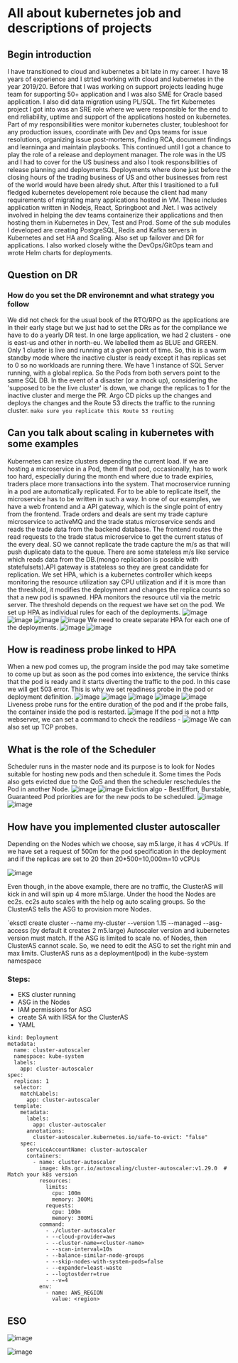 # All about kubernetes job and descriptions of projects

## Begin introduction
I have transitioned to cloud and kubernetes a bit late in my career. I have 18 years of experience and I strted working with cloud and kubernetes in the year 2019/20.
Before that I was working on support projects leading huge team for supporting 50+ application and I was also SME for Oracle based application. I also did data migration using PL/SQL.
The firt Kubernetes project I got into was an SRE role where we were responsible for the end to end reliability, uptime and support of the applications hosted on kubernetes.
Part of my responsibilities were monitor kubernetes cluster, toubleshoot for any production issues, coordinate with Dev and Ops teams for issue resolutions, organizing issue post-mortems, finding RCA, document findings and learninga and maintain playbooks.
This continued until I got a chance to play the role of a release and deployment manager. The role was in the US and I had to cover for the US business and also I took responsibilities of release planning and deployments.
Deployments where done just before the closing hours of the trading business of US and other businesses from rest of the world would have been alredy shut.
After this I trasitioned to a full fledged kubernetes developement role because the client had many requirements of migrating many applications hosted in VM.
These includes application written in Nodejs, React, Springboot and .Net. I was actively involved in helping the dev teams containerize their applications and then hosting them in Kubernetes in Dev, Test and Prod.
Some of the sub modules I developed are creating PostgreSQL, Redis and Kafka servers in Kubernetes and set HA and Scaling. Also set up failover and DR for applications.
I also worked closely withe the DevOps/GitOps team and wrote Helm charts for deployments.

## Question on DR
### How do you set the DR environemnt and what strategy you follow
We did not check for the usual book of the RTO/RPO as the applications are in their early stage but we just had to set the DRs as for the compliance we have to do a yearly DR test.
In one large application, we had 2 clusters - one is east-us and other in north-eu. We labelled them as BLUE and GREEN.
Only 1 cluster is live and running at a given point of time. So, this is a warm standby mode where the inactive cluster is ready except it has replicas set to 0 so no workloads are running there.
We have 1 instance of SQL Server running, with a global replica. So the Pods from both servers point to the same SQL DB.
In the event of a disaster (or a mock up), considering the 'supposed to be the live cluster' is down, we change the replicas to 1 for the inactive cluster and merge the PR. Argo CD picks up the changes and deploys the changes and the Route 53 directs the traffic to the running cluster. `make sure you replicate this Route 53 routing`

## Can you talk about scaling in kubernetes with some examples
Kubernetes can resize clusters depending the current load. If we are hosting a microservice in a Pod, them if that pod, occasionally, has to work too hard, especially during the month end where due to trade expiries, traders place more transactions into the system. That mocroservice running in a pod are automatically replicated. For to be able to replicate itself, the microservice has to be written in such a way. In one of our examples, we have a web frontend and a API gateway, which is the single point of entry from the frontend. Trade orders and deals are sent my trade capture microservice to activeMQ and the trade status microservice sends and reads the trade data from the backend database. The frontend routes the read requests to the trade status microservice to get the current status of the every deal. SO we cannot replicate the trade capture the m/s as that will push duplicate data to the queue. There are some stateless m/s like service which reads data from the DB.(mongo replication is possible with statefulsets).API gateway is stateless so they are great candidate for replication. We set HPA, which is a kubernetes controller which keeps monitoring the resource utilization say CPU utilization and if it is more than the threshold, it modifies the deployment and changes the replica counts so that a new pod is spawned. HPA monitors the resource util via the metric server. The threshold depends on the request we have set on the pod. We set up HPA as individual rules for each of the deployments.
![image](https://github.com/user-attachments/assets/ad28ffe0-0d9f-4356-abc0-d867d3b2c001)
![image](https://github.com/user-attachments/assets/f8fccc14-bb90-41ef-9259-180d06bcd6e0)
![image](https://github.com/user-attachments/assets/0bf65b5f-2f45-4fda-966d-a5fb28f02b5e)
![image](https://github.com/user-attachments/assets/45b7405d-a00f-4e90-86e3-dad024be3f76)
We need to create separate HPA for each one of the deployments.
![image](https://github.com/user-attachments/assets/721e8d6e-ee68-43ec-99fb-f40ad1c9626a)
![image](https://github.com/user-attachments/assets/0900def0-9315-4fac-b47a-31f013388046)

## How is readiness probe linked to HPA
When a new pod comes up, the program inside the pod may take sometime to come up but as soon as the pod comes into exixtence, the service thinks that the pod is ready and it starts diverting the traffic to the pod. In this case we will get 503 error. This is why we set readiness probe in the pod or deployment definition.
![image](https://github.com/user-attachments/assets/fbb535da-4f27-44ef-99af-eed074aecfb9)
![image](https://github.com/user-attachments/assets/a22c450b-f95d-4816-97e7-49b6862d2fd4)
![image](https://github.com/user-attachments/assets/180f2e4e-218c-4bf5-8bf7-251189af66d6)
![image](https://github.com/user-attachments/assets/e3876ce6-43d3-4a0e-9b76-2e0279f20d4f)
![image](https://github.com/user-attachments/assets/b2a24880-e5ec-4168-a950-b6dc692b66de)
Liveness probe runs for the entire duration of the pod and if the probe fails, the container inside the pod is restarted.
![image](https://github.com/user-attachments/assets/c13fe073-2ade-47e7-a20c-79030f493a3f)
If the pod is not a http webserver, we can set a command to check the readiless -
![image](https://github.com/user-attachments/assets/ac0eb97e-3404-42f6-bc34-3294ec27b873)
We can also set up TCP probes.

## What is the role of the Scheduler
Scheduler runs in the master node and its purpose is to look for Nodes suitable for hosting new pods and then schedule it. Some times the Pods also gets evicted due to the QoS and then the scheduler reschedules the Pod in another Node.
![image](https://github.com/user-attachments/assets/8f3c0f22-d270-471b-8522-f97bd9b25ee9)
![image](https://github.com/user-attachments/assets/d4519b56-8093-4112-bbf7-ba000b66b0e9)
Eviction algo - BestEffort, Burstable, Guaranteed
Pod priorities are for the new pods to be scheduled.
![image](https://github.com/user-attachments/assets/34d5495e-c150-46ee-a64c-e5c048ad21dd)
![image](https://github.com/user-attachments/assets/4b493960-8fde-4437-a079-e3021355352f)

## How have you implemented cluster autoscaller
Depending on the Nodes which we choose, say m5.large, it has 4 vCPUs. If we have set a request of 500m for the pod specification in the deployment and if the replicas are set to 20 then 20*500=10,000m=10 vCPUs

![image](https://github.com/user-attachments/assets/d809cdfe-3433-49eb-a101-311a9947f787)

Even though, in the above example, there are no traffic, the ClusterAS will kick in and will spin up 4 more m5.large.
Under the hood the Nodes are ec2s. ec2s auto scales with the help og auto scaling groups. So the ClusterAS tells the ASG to provision more Nodes.

`eksctl create cluster --name my-cluster --version 1.15 --managed --asg-access (by default it creates 2 m5.large)
Autoscaler version and kubernetes version must match.
If the ASG is limited to scale no. of Nodes, then ClusterAS cannot scale. So, we need to edit the ASG to set the right min and max limits.
ClusterAS runs as a deployment(pod) in the kube-system namespace

### Steps:
- EKS cluster running
- ASG in the Nodes
- IAM permissions for ASG
- create SA with IRSA for the ClusterAS
- YAML
```apiVersion: apps/v1
kind: Deployment
metadata:
  name: cluster-autoscaler
  namespace: kube-system
  labels:
    app: cluster-autoscaler
spec:
  replicas: 1
  selector:
    matchLabels:
      app: cluster-autoscaler
  template:
    metadata:
      labels:
        app: cluster-autoscaler
      annotations:
        cluster-autoscaler.kubernetes.io/safe-to-evict: "false"
    spec:
      serviceAccountName: cluster-autoscaler
      containers:
        - name: cluster-autoscaler
          image: k8s.gcr.io/autoscaling/cluster-autoscaler:v1.29.0  # Match your k8s version
          resources:
            limits:
              cpu: 100m
              memory: 300Mi
            requests:
              cpu: 100m
              memory: 300Mi
          command:
            - ./cluster-autoscaler
            - --cloud-provider=aws
            - --cluster-name=<cluster-name>
            - --scan-interval=10s
            - --balance-similar-node-groups
            - --skip-nodes-with-system-pods=false
            - --expander=least-waste
            - --logtostderr=true
            - --v=4
          env:
            - name: AWS_REGION
              value: <region>
  ```


## ESO

![image](https://github.com/user-attachments/assets/fb1abfe3-922c-478e-969a-84c3320a9040)


![image](https://github.com/user-attachments/assets/63297504-61b8-4c8e-a42b-1e22c185f442)














